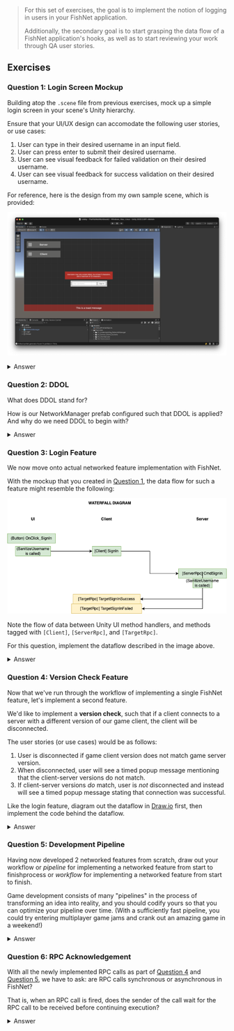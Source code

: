 > For this set of exercises, the goal is to implement the notion of logging in users in your FishNet application.
>
> Additionally, the secondary goal is to start grasping the data flow of a FishNet application's hooks, as well as to start reviewing your work through QA user stories.

## Exercises

### Question 1: Login Screen Mockup

Building atop the `.scene` file from previous exercises, mock up a simple login screen in your scene's Unity hierarchy.

Ensure that your UI/UX design can accomodate the following user stories, or use cases:

1. User can type in their desired username in an input field.
2. User can press enter to submit their desired username.
3. User can see visual feedback for failed validation on their desired username.
4. User can see visual feedback for success validation on their desired username.

For reference, here is the design from my own sample scene, which is provided:

![](./design.png)

<details><summary>Answer</summary>

Please see the scene file within this `05_Auth/` directory, which provides a sample implementation that satisfies the user stories in this question.
</details>

### Question 2: DDOL

What does DDOL stand for?

How is our NetworkManager prefab configured such that DDOL is applied? And why do we need DDOL to begin with?

<details><summary>Answer</summary>

DDOL stands for Don't Destroy On Load. It refers to the Unity method [`Object.DontDestroyOnLoad`](https://docs.unity3d.com/ScriptReference/Object.DontDestroyOnLoad.html).

To configure DDOL on our NetworkManager component, all that is needed is to configure the [`Dont Destroy On Load`](https://fish-networking.gitbook.io/docs/manual/components/managers/network-manager) checkbox in the Unity inspector.

DDOL is required in the case where we load new scenes, such as when we place a `Lobby` scene with a `Game` scene.

We do not want to destroy the current instance of our `NetworkManager` prefab/GameObject when doing so, since the GameObject contains our entire FishNet networking configuration. 😅
</details>

### Question 3: Login Feature

We now move onto actual networked feature implementation with FishNet.

With the mockup that you created in [Question 1](#question-1-login-screen-mockup), the data flow for such a feature might resemble the following:

![](./login_dataflow.png)

Note the flow of data between Unity UI method handlers, and methods tagged with `[Client]`, `[ServerRpc]`, and `[TargetRpc]`.

For this question, implement the dataflow described in the image above.

<details><summary>Answer</summary>

Please see the attached files within this `05_Auth/` directory for an example implementation.

Note that we reuse classes that already exist in the application. In this case, much of the login implementation resides in `LobbyNetwork.cs`.

Also note that — yes — both client and server methods live in the same C# class, and the client and server will take different code paths within the same class.
</details>

### Question 4: Version Check Feature

Now that we've run through the workflow of implementing a single FishNet feature, let's implement a second feature.

We'd like to implement a **version check**, such that if a client connects to a server with a different version of our game client, the client will be disconnected.

The user stories (or use cases) would be as follows:

1. User is disconnected if game client version does not match game server version.
2. When disconnected, user will see a timed popup message mentioning that the client-server versions do not match.
3. If client-server versions *do* match, user is *not* disconnected and instead will see a timed popup message stating that connection was successful.

Like the login feature, diagram out the dataflow in [Draw.io](draw.io) first, then implement the code behind the dataflow.

<details><summary>Answer</summary>

You should have ended up with something similar to this dataflow:

![](./version_check_dataflow.png)

Note that UI feedback is only shown on *failed* version check. In other words, if the version check succeeds,
the user should simply proceed without impeding their process.

For code implementation, please see `ClientInstance.cs` in the code within the `05_Auth/` directory for reference.
</details>

### Question 5: Development Pipeline

Having now developed 2 networked features from scratch, draw out your workflow or *pipeline* for implementing a networked feature from start to finishprocess or *workflow* for implementing a networked feature from start to finish.

Game development consists of many "pipelines" in the process of transforming an idea into reality, and you should codify yours so that you can optimize your pipeline over time. (With a sufficiently fast pipeline, you could try entering multiplayer game jams and crank out an amazing game in a weekend!)

<details><summary>Answer</summary>

In the previous 2 questions, we roughly followed this pipeline:

1. **Requirements.** Describe the user story.
1. **Frontend design.** Mock up a UI/UX design.
1. **Backend design.** Sketch out the dataflow in Draw.io or Lucidchart (or your diagramming tool of choice).
1. **First draft.** Implement a first draft at the code implementation, starting with UI or underlying implementation based on personal preference.
1. **ParrelSync.** Test with ParrelSync to ensure that your draft works.
1. **Final draft.** Clean up the code, reviewing the changed files through GitHub pull requests in highlighting parts that may need to be revised.
1. **Build.** Build an executable, and test in those executables to QA + sign off on your original user story.

In particular, note the QA steps that are described in the latter stages of the pipeline. You should define how you verify the quality of features that you build, since it's critical to developing quickly on a multiplayer project.
</details>

### Question 6: RPC Acknowledgement

With all the newly implemented RPC calls as part of [Question 4](#question-4-version-check-feature) and [Question 5](#question-5-development-pipeline), we have to ask: are RPC calls synchronous or asynchronous in FishNet?

That is, when an RPC call is fired, does the sender of the call wait for the RPC call to be received before continuing execution?

<details><summary>Answer</summary>

The sender of an RPC call **does not** wait for the RPC call to be received before continuing.

A sender would send the RPC, then immediately continue. In order to receive an acknowledgement from the object of the RPC call, we would need to define a *separate* RPC call from the object (now the sender) back to the original sender (now the object).

Then, we'd need to wait for this separate RPC call to be received on the original sender before we can acknowledge that the first (original) RPC call was sent and received.
</details>
